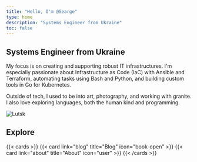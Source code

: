```yaml
---
title: "Hello, I'm @Searge"
type: home
description: "Systems Engineer from Ukraine"
toc: false
---
```


## Systems Engineer from Ukraine

My focus is on creating and supporting robust IT infrastructures.
I'm especially passionate about Infrastructure as Code (IaC) with Ansible and Terraform, automating tasks using Bash and Python, and building custom tools in Go for Kubernetes.

Outside of tech, I used to be into art, photography, and working with granite. I also love exploring languages, both the human kind and programming.

![Lutsk](/images/lutsk.jpg)

## Explore

{{< cards >}}
  {{< card link="blog" title="Blog" icon="book-open" >}}
  {{< card link="about" title="About" icon="user" >}}
{{< /cards >}}
